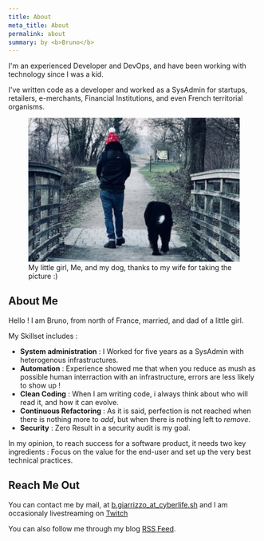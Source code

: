 ```yaml
---
title: About
meta_title: About
permalink: about
summary: by <b>Bruno</b>
---
```


I'm an experienced Developer and DevOps, and have been working with technology since I was a kid.

I've written code as a developer and worked as a SysAdmin for startups, retailers, e-merchants, Financial Institutions, and even French territorial organisms.

<figure>
    <img src="/media/images/pages/about/cover.jpg">
    <figcaption>My little girl, Me, and my dog, thanks to my wife for taking the picture :)</figcaption>
</figure>

## About Me

Hello ! I am Bruno, from north of France, married, and dad of a little girl.

My Skillset includes :

- **System administration** : I Worked for five years as a SysAdmin with heterogenous infrastructures.
- **Automation** : Experience showed me that when you reduce as mush as possible human interraction with an infrastructure, errors are less likely to show up !
- **Clean Coding** : When I am writing code, i always think about who will read it, and how it can evolve.
- **Continuous Refactoring** : As it is said, perfection is not reached when there is nothing more to _add_, but when there is nothing left to _remove_.
- **Security** : Zero Result in a security audit is my goal.

In my opinion, to reach success for a software product, it needs two key ingredients : Focus on the value for the end-user and set up the very best technical practices.

## Reach Me Out

You can contact me by mail, at [b.giarrizzo_at_cyberlife.sh](mailto:bgiarrizzo_at_cyberlife.sh) and I am occasionaly livestreaming on [Twitch](https://www.twitch.tv/hyweene)

You can also follow me through my blog [RSS Feed](/blog/feed.xml).
